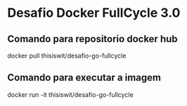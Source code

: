 # Desafio Docker FullCycle 3.0

## Comando para repositorio docker hub

docker pull thisiswit/desafio-go-fullcycle

## Comando para executar a imagem

docker run -it thisiswit/desafio-go-fullcycle